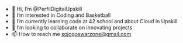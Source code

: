 - 👋 Hi, I’m @PerfilDigitalUpskill
- 👀 I’m interested in Coding and Basketball
- 🌱 I’m currently learning code at 42 school and about Cloud in Upskill
- 💞️ I’m looking to collaborate on innovating projects
- 📫 How to reach me sojogoswarzone@gmail.com

<!---
PerfilDigitalUpskill/PerfilDigitalUpskill is a ✨ special ✨ repository because its `README.md` (this file) appears on your GitHub profile.
You can click the Preview link to take a look at your changes.
--->
